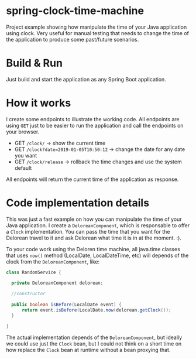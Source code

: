 # spring-clock-time-machine

Project example showing how manipulate the time of your Java application using clock. Very useful for manual testing that needs to change the time of the application to produce some past/future scenarios.

# Build & Run

Just build and start the application as any Spring Boot application.

# How it works

I create some endpoints to illustrate the working code. All endpoints are using `GET` just to be easier to run the application and call the endpoints on your browser.

 - GET `/clock/` -> show the current time
 - GET `/clock?date=2019-01-05T10:50:12` -> change the date for any date you want
 - GET `/clock/release` -> rollback the time changes and use the system default
 
 All endpoints will return the current time of the application as response.

 # Code implementation details

 This was just a fast example on how you can manipulate the time of your Java application. I create a `DeloreanComponent`, which is responsable to offer a `Clock` implementation. You can pass the time that you want for the Delorean travel to it and ask Delorean what time it is in at the moment. :).
 
 To your code work using the Deloren time machine, all java.time classes that uses `now()` method (LocalDate, LocalDateTime, etc) will depends of the clock from the `DeloreanComponent`, like:
 
 ```java
 class RandomService {
 
   private DeloreanComponent delorean;
   
   //constructor
   
   public boolean isBefore(LocalDate event) {
       return event.isBefore(LocalDate.now(delorean.getClock());
   }
 
 }
```

The actual implementation depends of the `DeloreanComponent`, but ideally we could use just the `Clock` bean, but I could not think on a short time on how replace the `Clock` bean at runtime without a bean proxying that.
